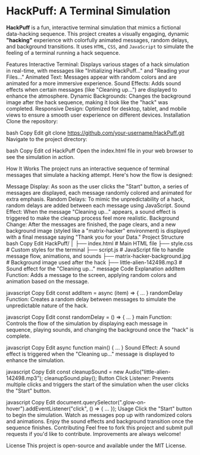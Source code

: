 # HackPuff: A Terminal Simulation

**HackPuff** is a fun, interactive terminal simulation that mimics a fictional data-hacking sequence. This project creates a visually engaging, dynamic **"hacking"** experience with colorfully animated messages, random delays, and background transitions. It uses `HTML`, `CSS`, and `JavaScript` to simulate the feeling of a terminal running a hack sequence.

Features
Interactive Terminal: Displays various stages of a hack simulation in real-time, with messages like "Initializing HackPuff..." and "Reading your Files..."
Animated Text: Messages appear with random colors and are animated for a more immersive experience.
Sound Effects: Adds sound effects when certain messages (like "Cleaning up...") are displayed to enhance the atmosphere.
Dynamic Backgrounds: Changes the background image after the hack sequence, making it look like the "hack" was completed.
Responsive Design: Optimized for desktop, tablet, and mobile views to ensure a smooth user experience on different devices.
Installation
Clone the repository:

bash
Copy
Edit
git clone https://github.com/your-username/HackPuff.git
Navigate to the project directory:

bash
Copy
Edit
cd HackPuff
Open the index.html file in your web browser to see the simulation in action.

How It Works
The project runs an interactive sequence of terminal messages that simulate a hacking attempt. Here's how the flow is designed:

Message Display: As soon as the user clicks the "Start" button, a series of messages are displayed, each message randomly colored and animated for extra emphasis.
Random Delays: To mimic the unpredictability of a hack, random delays are added between each message using JavaScript.
Sound Effect: When the message "Cleaning up..." appears, a sound effect is triggered to make the cleanup process feel more realistic.
Background Change: After the messages are finished, the page clears, and a new background image (styled like a "matrix-hacker" environment) is displayed with a final message saying "Thank you for your Data."
Project Structure
bash
Copy
Edit
HackPuff/
│
├── index.html        # Main HTML file
├── style.css         # Custom styles for the terminal
├── script.js         # JavaScript file to handle message flow, animations, and sounds
├── matrix-hacker-background.jpg  # Background image used after the hack
├── little-alien-142498.mp3        # Sound effect for the "Cleaning up..." message
Code Explanation
addItem Function: Adds a message to the screen, applying random colors and animation based on the message.

javascript
Copy
Edit
const addItem = async (item) => { ... }
randomDelay Function: Creates a random delay between messages to simulate the unpredictable nature of the hack.

javascript
Copy
Edit
const randomDelay = () => { ... }
main Function: Controls the flow of the simulation by displaying each message in sequence, playing sounds, and changing the background once the "hack" is complete.

javascript
Copy
Edit
async function main() { ... }
Sound Effect: A sound effect is triggered when the "Cleaning up..." message is displayed to enhance the simulation.

javascript
Copy
Edit
const cleanupSound = new Audio("little-alien-142498.mp3"); 
cleanupSound.play();
Button Click Listener: Prevents multiple clicks and triggers the start of the simulation when the user clicks the "Start" button.

javascript
Copy
Edit
document.querySelector(".glow-on-hover").addEventListener("click", () => { ... });
Usage
Click the "Start" button to begin the simulation.
Watch as messages pop up with randomized colors and animations.
Enjoy the sound effects and background transition once the sequence finishes.
Contributing
Feel free to fork this project and submit pull requests if you'd like to contribute. Improvements are always welcome!

License
This project is open-source and available under the MIT License.
